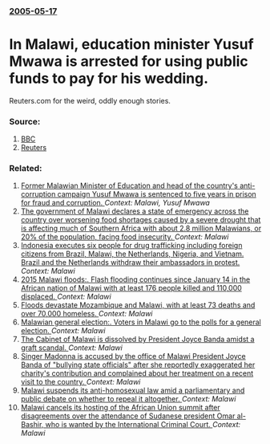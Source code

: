 ### [2005-05-17](/news/2005/05/17/index.md)

#  In Malawi, education minister Yusuf Mwawa is arrested for using public funds to pay for his wedding. 

Reuters.com for the weird, oddly enough stories.


### Source:

1. [BBC](http://news.bbc.co.uk/2/hi/africa/4555793.stm)
2. [Reuters](http://www.reuters.com/newsArticle.jhtml?type=oddlyEnoughNews&storyID=8519133)

### Related:

1. [ Former Malawian Minister of Education and head of the country's anti-corruption campaign Yusuf Mwawa is sentenced to five years in prison for fraud and corruption. ](/news/2006/02/18/former-malawian-minister-of-education-and-head-of-the-country-s-anti-corruption-campaign-yusuf-mwawa-is-sentenced-to-five-years-in-prison-f.md) _Context: Malawi, Yusuf Mwawa_
2. [The government of Malawi declares a state of emergency across the country over worsening food shortages caused by a severe drought that is affecting much of Southern Africa with about 2.8 million Malawians, or 20% of the population, facing food insecurity. ](/news/2016/04/13/the-government-of-malawi-declares-a-state-of-emergency-across-the-country-over-worsening-food-shortages-caused-by-a-severe-drought-that-is-a.md) _Context: Malawi_
3. [Indonesia executes six people for drug trafficking including foreign citizens from Brazil, Malawi, the Netherlands, Nigeria, and Vietnam. Brazil and the Netherlands withdraw their ambassadors in protest. ](/news/2015/01/18/indonesia-executes-six-people-for-drug-trafficking-including-foreign-citizens-from-brazil-malawi-the-netherlands-nigeria-and-vietnam-br.md) _Context: Malawi_
4. [2015 Malawi floods:. Flash flooding continues since January 14 in the African nation of Malawi with at least 176 people killed and 110,000 displaced. ](/news/2015/01/16/2015-malawi-floods-flash-flooding-continues-since-january-14-in-the-african-nation-of-malawi-with-at-least-176-people-killed-and-110-000-d.md) _Context: Malawi_
5. [Floods devastate Mozambique and Malawi, with at least 73 deaths and over 70,000 homeless. ](/news/2015/01/14/floods-devastate-mozambique-and-malawi-with-at-least-73-deaths-and-over-70-000-homeless.md) _Context: Malawi_
6. [Malawian general election:. Voters in Malawi go to the polls for a general election. ](/news/2014/05/20/malawian-general-election-voters-in-malawi-go-to-the-polls-for-a-general-election.md) _Context: Malawi_
7. [The Cabinet of Malawi is dissolved by President Joyce Banda amidst a graft scandal. ](/news/2013/10/10/the-cabinet-of-malawi-is-dissolved-by-president-joyce-banda-amidst-a-graft-scandal.md) _Context: Malawi_
8. [Singer Madonna is accused by the office of Malawi President Joyce Banda of "bullying state officials" after she reportedly exaggerated her charity's contribution and complained about her treatment on a recent visit to the country. ](/news/2013/04/11/singer-madonna-is-accused-by-the-office-of-malawi-president-joyce-banda-of-bullying-state-officials-after-she-reportedly-exaggerated-her-c.md) _Context: Malawi_
9. [Malawi suspends its anti-homosexual law amid a parliamentary and public debate on whether to repeal it altogether. ](/news/2012/11/6/malawi-suspends-its-anti-homosexual-law-amid-a-parliamentary-and-public-debate-on-whether-to-repeal-it-altogether.md) _Context: Malawi_
10. [Malawi cancels its hosting of the African Union summit after disagreements over the attendance of Sudanese president Omar al-Bashir, who is wanted by the International Criminal Court. ](/news/2012/06/8/malawi-cancels-its-hosting-of-the-african-union-summit-after-disagreements-over-the-attendance-of-sudanese-president-omar-al-bashir-who-is.md) _Context: Malawi_
